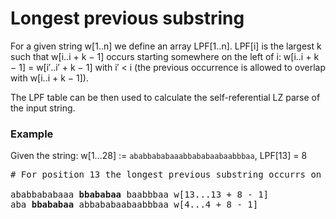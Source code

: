 # Longest previous substring

For a given string w[1..n] we define an array LPF[1..n]. LPF[i] is the
largest k such that w[i..i + k − 1] occurs starting somewhere on the
left of i: w[i..i + k − 1] = w[i′..i′ + k − 1] with i′ < i (the previous
occurrence is allowed to overlap with w[i..i + k − 1]).

The LPF table can be then used to calculate the self-referential LZ parse of the input string.

### Example
Given the string: w[1...28] := `ababbababaaabbababaabaabbbaa`, LPF[13] = 8

<pre>
# For position 13 the longest previous substring occurrs on position 4

ababbababaaa <b>bbababaa</b> baabbbaa w[13...13 + 8 - 1]
aba <b>bbababaa</b> abbababaabaabbbaa w[4...4 + 8 - 1]
</pre>